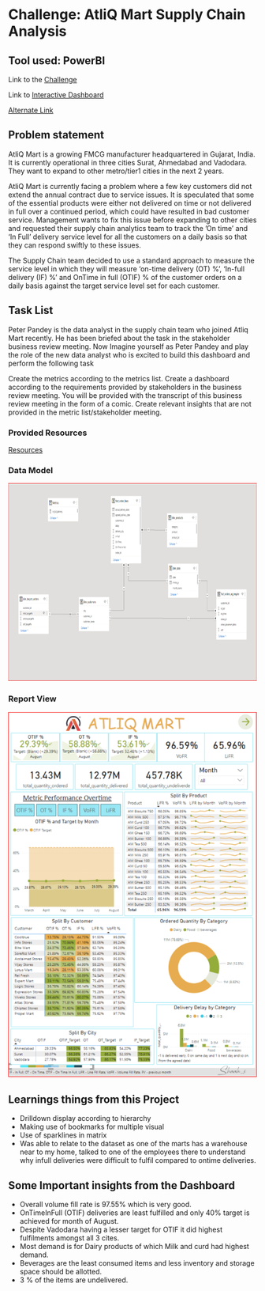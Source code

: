 # Challenge: AtliQ Mart Supply Chain Analysis

## Tool used: PowerBI

Link to the [Challenge](https://codebasics.io/event/codebasics-resume-project-challenge)

Link to [Interactive Dashboard](https://community.powerbi.com/t5/Data-Stories-Gallery/AtliQ-Mart-Challange/m-p/2871602#M8598)

[Alternate Link](https://www.novypro.com/project/atliq-mart-challange-shaahi)


## Problem statement

AtliQ Mart is a growing FMCG manufacturer headquartered in Gujarat, India. It is currently operational in three cities Surat, Ahmedabad and Vadodara. They want to expand to other metro/tier1 cities in the next 2 years.

AtliQ Mart is currently facing a problem where a few key customers did not extend the annual contract due to service issues. It is speculated that some of the essential products were either not delivered on time or not delivered in full over a continued period, which could have resulted in bad customer service. Management wants to fix this issue before expanding to other cities and requested their supply chain analytics team to track the ’On time’ and ‘In Full’ delivery service level for all the customers on a daily basis so that they can respond swiftly to these issues.

The Supply Chain team decided to use a standard approach to measure the service level in which they will measure ‘on-time delivery (OT) %’, ‘In-full delivery (IF) %’ and OnTime in full (OTIF) % of the customer orders on a daily basis against the target service level set for each customer.


## Task List

Peter Pandey is the data analyst in the supply chain team who joined Atliq Mart recently. He has been briefed about the task in the stakeholder business review meeting. Now Imagine yourself as Peter Pandey and play the role of the new data analyst who is excited to build this dashboard and perform the following task

Create the metrics according to the metrics list.
Create a dashboard according to the requirements provided by stakeholders in the business review meeting. You will be provided with the transcript of this business review meeting in the form of a comic.
Create relevant insights that are not provided in the metric list/stakeholder meeting.

### Provided Resources

[Resources](https://github.com/Shaah-i/PowerBi-Dasboards/tree/main/CodeBasicsResumeChallange/AtliqMarts_Oct2022/Input%20Files%20C2)


### Data Model

<p align="center">
    <img src='https://github.com/Shaah-i/PowerBi-Dasboards/blob/main/CodeBasicsResumeChallange/AtliqMarts_Oct2022/Images/Star%20Datamodel.PNG' height="400">
</p>


### Report View

<p align="center">
    <img src='https://github.com/Shaah-i/PowerBi-Dasboards/blob/main/CodeBasicsResumeChallange/AtliqMarts_Oct2022/Images/Report.PNG' width="600">
</p>


## Learnings things from this Project 
- Drilldown display according to hierarchy
- Making use of bookmarks for multiple visual
- Use of sparklines in matrix
- Was able to relate to the dataset as one of the marts has a warehouse near to my home, talked to one of the employees there to understand why infull deliveries were difficult to fulfil compared to ontime deliveries.


## Some Important insights from the Dashboard

- Overall volume fill rate is 97.55% which is very good.
- OnTimeInFull (OTIF) deliveries are least fulfilled and only 40% target is achieved for month of August.
- Despite Vadodara having a lesser target for OTIF it did highest fulfilments amongst all 3 cites.
- Most demand is for Dairy products of which Milk and curd had highest demand.
- Beverages are the least consumed items and less inventory and storage space should be allotted.
- 3 % of the items are undelivered.
